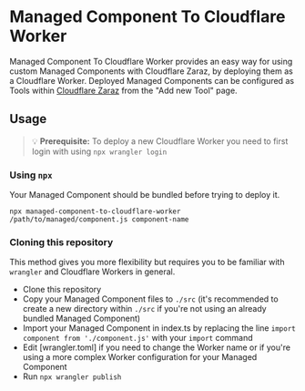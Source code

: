 # Managed Component To Cloudflare Worker 

Managed Component To Cloudflare Worker provides an easy way for using custom Managed Components with Cloudflare Zaraz, by deploying them as a Cloudflare Worker. Deployed Managed Components can be configured as Tools within [Cloudflare Zaraz](https://dash.cloudflare.com/) from the "Add new Tool" page.

## Usage

> 💡 **Prerequisite:** To deploy a new Cloudflare Worker you need to first login with using `npx wrangler login`

### Using `npx`

Your Managed Component should be bundled before trying to deploy it.

`npx managed-component-to-cloudflare-worker /path/to/managed/component.js component-name`

### Cloning this repository

This method gives you more flexibility but requires you to be familiar with `wrangler` and Cloudflare Workers in general.

- Clone this repository
- Copy your Managed Component files to `./src` (it's recommended to create a new directory within `./src` if you're not using an already bundled Managed Component)
- Import your Managed Component in index.ts by replacing the line `import component from './component.js'` with your `import` command
- Edit [wrangler.toml] if you need to change the Worker name or if you're using a more complex Worker configuration for your Managed Component
- Run `npx wrangler publish`
